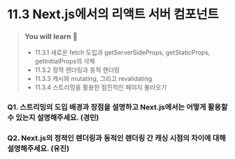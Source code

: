 # 11.3 Next.js에서의 리액트 서버 컴포넌트

> ### You will learn 📝
>
>- 11.3.1 새로운 fetch 도입과 getServerSideProps, getStaticProps, getInitialProps의 삭제
>- 11.3.2 정적 렌더링과 동적 렌더링
>- 11.3.3 캐시와 mutating, 그리고 revalidating
>- 11.3.4 스트리밍을 활용한 점진적인 페이지 불러오기

### Q1. 스트리밍의 도입 배경과 장점을 설명하고 Next.js에서는 어떻게 활용할 수 있는지 설명해주세요. (경민)

### Q2. Next.js의 정적인 렌더링과 동적인 렌더링 간 캐싱 시점의 차이에 대해 설명해주세요. (유진)
